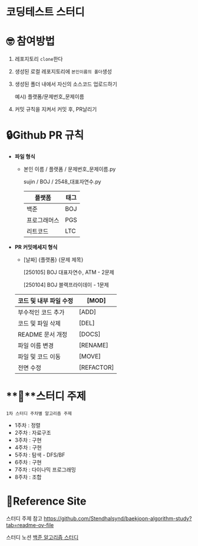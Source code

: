 # 코딩테스트 스터디

# 🤓 참여방법

1. 레포지토리 `clone`한다
2. 생성된 로컬 레포지토리에 `본인이름의 폴더`생성
3. 생성된 폴더 내에서 자신의 소스코드 업로드하기
    
    예시) 플랫폼/문제번호_문제이름
    
4. 커밋 규칙을 지켜서 커밋 후, PR날리기

# 🔒Github PR 규칙

- **파일 형식**
    - 본인 이름 / 플랫폼 / 문제번호_문제이름.py
        
        sujin / BOJ / 2548_대표자연수.py
        
        | 플랫폼 | 태그 |
        | --- | --- |
        | 백준 | BOJ |
        | 프로그래머스 | PGS |
        | 리트코드 | LTC |
- **PR 커밋메세지 형식**
    - [날짜] {플랫폼} {문제 제목}
        
        [250105] BOJ 대표자연수, ATM - 2문제
        
        [250104] BOJ 블랙프라이데이 - 1문제
        
    
    | 코드 및 내부 파일 수정 | [MOD] |
    | --- | --- |
    | 부수적인 코드 추가 | [ADD] |
    | 코드 및 파일 삭제 | [DEL] |
    | README 문서 개정 | [DOCS] |
    | 파일 이름 변경 | [RENAME] |
    | 파일 및 코드 이동 | [MOVE] |
    | 전면 수정 | [REFACTOR] |

# **📍**스터디 주제

`1차 스터디 주차별 알고리즘 주제`

- 1주차 : 정렬
- 2주차 : 자료구조
- 3주차 : 구현
- 4주차 : 구현
- 5주차 : 탐색 - DFS/BF
- 6주차 : 구현
- 7주차 : 다이나믹 프로그래밍
- 8주차 : 조합

# 🔗Reference Site

스터디 주제 참고 https://github.com/Stendhalsynd/baekjoon-algorithm-study?tab=readme-ov-file

스터디 노션 [백준 알고리즘 스터디](https://www.notion.so/173bf797596f8083840dd9d7280ce6ec?pvs=21)